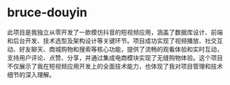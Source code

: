 # bruce-douyin
此项目是我独立从零开发了一款模仿抖音的短视频应用，涵盖了数据库设计、前端和后台开发、技术选型及架构设计等关键环节。项目成功实现了视频播放、社交互动、好友聊天、商城购物和搜索等核心功能，提供了流畅的观看体验和实时互动，支持用户评论、点赞、分享，并通过集成电商模块实现了无缝购物体验。这个项目不仅展示了我在短视频应用开发上的全面技术能力，也体现了我对项目管理和技术细节的深入理解。
